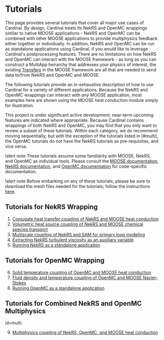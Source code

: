 # Tutorials

This page provides several tutorials that cover all major use cases of Cardinal.
By design, Cardinal treats its NekRS and OpenMC wrappings similar to native
MOOSE applications - NekRS and OpenMC can be combined with other MOOSE applications
to provide multiphysics feedback either together or individually. In addition,
NekRS and OpenMC can be run as standalone applications using Cardinal, if you would
like to leverage Cardinal's postprocessing features. There are no limitations on
how NekRS and OpenMC can interact with the MOOSE framework - as long as you can
construct a MultiApp heirarchy that addresses your physics of interest, the existing
[Transfers](https://mooseframework.inl.gov/syntax/Transfers/index.html) in the MOOSE
framework are all that are needed to send data to/from NekRS and OpenMC and MOOSE.

The following tutorials provide an in-exhaustive description of how to use Cardinal
for a variety of different applications. Because the NekRS and OpenMC wrappings can
interact with *any* MOOSE application, most examples here are shown using the MOOSE
heat conduction module simply for illustration.

This project is under significant active
development; near-term upcoming features are indicated where appropriate. Because Cardinal
contains wrappings of both NekRS and OpenMC, you may find that you only want to review
a subset of these tutorials. Within each category, we do recommend moving sequentially;
but with the exception of the tutorials listed in [#multi], the OpenMC tutorials
do not have the NekRS tutorials as pre-requisites, and vice versa.

!alert note
These tutorials assume some familiarity with MOOSE, NekRS, and OpenMC as individual
tools. Please consult the [MOOSE documentation](https://mooseframework.inl.gov/),
[NekRS documentation](https://nekrsdoc.readthedocs.io/en/latest/index.html), and
[OpenMC documentation](https://docs.openmc.org/en/stable/) for code-specific
documentation.

!alert note
Before embarking on any of these tutorials, please be sure to download the mesh files
needed for the tutorials; follow the instructions [here](mesh_download.md).

## Tutorials for NekRS Wrapping

1. [Conjugate heat transfer coupling of NekRS and MOOSE heat conduction](tutorials/cht.md)
2. [Volumetric heat source coupling of NekRS and MOOSE chemical species transport](tutorials/volumetric.md)
3. [Multiscale coupling of NekRS and SAM for primary loop modeling](tutorials/sam_coupling.md)
4. [Extracting NekRS turbulent viscosity as an auxiliary variable](tutorials/nekrs_outputs.md)
5. [Running NekRS as a standalone application](tutorials/nekrs_standalone.md)

## Tutorials for OpenMC Wrapping

6. [Solid temperature coupling of OpenMC and MOOSE heat conduction](tutorials/openmc_solid.md)
7. [Fluid density and temperature coupling of OpenMC and MOOSE Navier-Stokes](tutorials/openmc_fluid.md)
8. [Running OpenMC as a standalone application](tutorials/openmc_standalone.md)

## Tutorials for Combined NekRS and OpenMC Multiphysics
  id=multi

9. [Multiphysics coupling of NekRS, OpenMC, and MOOSE heat conduction](tutorials/coupled.md)
